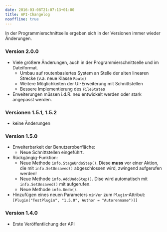 ```yaml
---
date: 2016-03-08T21:07:13+01:00
title: API-Changelog
nooffline: true
---
```


In der Programmierschnittselle ergeben sich in der Versionen immer wieder Änderungen.

### Version 2.0.0
* Viele größere Änderungen, auch in der Programmierschnittselle und im Dateiformat.
  * Umbau auf routenbasiertes System an Stelle der alten linearen Strecke (v.a. neue Klasse `Route`)
  * Weitere Möglichkeiten der UI-Erweiterung mit Schnittstellen
  * Bessere Implementierung des `FileState`s
* Erweiterungen müssen i.d.R. neu entwickelt werden oder stark angepasst werden.

### Versionen 1.5.1, 1.5.2
* keine Änderungen

### Version 1.5.0
* Erweiterbarkeit der Benutzeroberfläche:
  * Neue Schnittstellen eingeführt.
* Rückgängig-Funktion:
  * Neue Methode `info.StageUndoStep()`. Diese **muss** vor einer Aktion, die mit `info.SetUnsaved()` abgeschlossen wird, zwingend aufgerufen werden!
  * Neue Methode `info.AddUndoStep()`. Dise wird automatisch mit `info.SetUnsaved()` mit aufgerufen.
  * Neue Methode `info.Undo()`.
* Hinzufügen eines neuen Parameters `minVer` zum `Plugin`-Attribut: `[Plugin("TestPlugin", "1.5.0", Author = "Autorenname")]]`

### Version 1.4.0
* Erste Veröffentlichung der API
